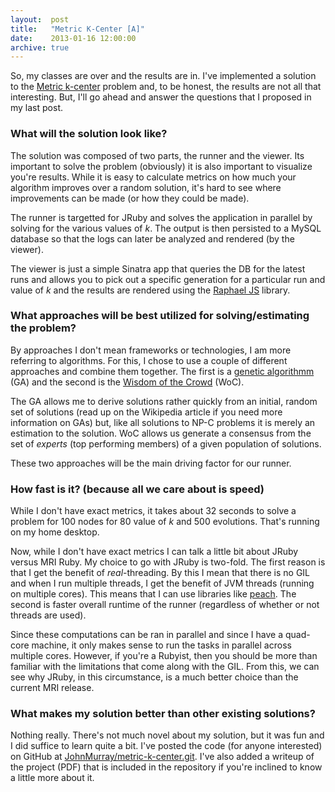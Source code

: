 ```yaml
---
layout:  post
title:   "Metric K-Center [A]"
date:    2013-01-16 12:00:00
archive: true
---
```


So, my classes are over and the results are in. I've implemented a solution
to the [Metric k-center][1] problem and, to be honest, the results are not all
that interesting. But, I'll go ahead and answer the questions that I proposed
in my last post.

### What will the solution look like?

The solution was composed of two parts, the runner and the viewer. Its
important to solve the problem (obviously) it is also important to visualize
you're results. While it is easy to calculate metrics on how much your
algorithm improves over a random solution, it's hard to see where improvements
can be made (or how they could be made).

The runner is targetted for JRuby and solves the application in parallel by
solving for the various values of _k_. The output is then persisted to a MySQL
database so that the logs can later be analyzed and rendered (by the viewer).

The viewer is just a simple Sinatra app that queries the DB for the latest runs
and allows you to pick out a specific generation for a particular run and value
of _k_ and the results are rendered using the [Raphael JS][2] library.

### What approaches will be best utilized for solving/estimating the problem?

By approaches I don't mean frameworks or technologies, I am more referring to
algorithms. For this, I chose to use a couple of different approaches and
combine them together. The first is a [genetic algorithmm][3] (GA) and the
second is the [Wisdom of the Crowd][4] (WoC).

The GA allows me to derive
solutions rather quickly from an initial, random set of solutions (read
up on the Wikipedia article if you need more information on GAs) but, like all
solutions to NP-C problems it is merely an estimation to the solution. WoC allows us
generate a consensus from the set of _experts_ (top performing members) of a
given population of solutions.

These two approaches will be the main driving factor for our runner.

### How fast is it? (because all we care about is speed)

While I don't have exact metrics, it takes about 32 seconds to solve a
problem for 100 nodes for 80 value of _k_ and 500 evolutions. That's running
on my home desktop.

Now, while I don't have exact metrics I can talk a little bit about JRuby
versus MRI Ruby. My choice to go with JRuby is two-fold. The first reason
is that I get the benefit of _real_-threading. By this I mean that there is
no GIL and when I run multiple threads, I get the benefit of JVM threads
(running on multiple cores). This means that I can use libraries like
[peach][5]. The second is faster overall runtime of the runner (regardless
of whether or not threads are used).

Since these computations can be ran in parallel and since I have a quad-core
machine, it only makes sense to run the tasks in parallel across multiple cores.
However, if you're a Rubyist, then you should be more than familiar with the
limitations that come along with the GIL. From this, we can see why JRuby, in
this circumstance, is a much better choice than the current MRI release.

### What makes my solution better than other existing solutions?

Nothing really. There's not much novel about my solution, but it was fun and
I did suffice to learn quite a bit. I've posted the code (for anyone interested)
on GitHub at [JohnMurray/metric-k-center.git][6]. I've also added a writeup
of the project (PDF) that is included in the repository if you're inclined
to know a little more about it.


  [1]: https://en.wikipedia.org/wiki/Metric_k-center
  [2]: http://raphaeljs.com/
  [3]: https://en.wikipedia.org/wiki/Genetic_algorithm
  [4]: https://en.wikipedia.org/wiki/The_Wisdom_of_Crowds
  [5]: http://peach.rubyforge.org/
  [6]: https://github.com/JohnMurray/metric-k-center
